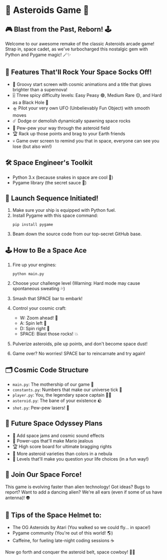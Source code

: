 # 🚀 Asteroids Game 🌠

## 🎮 Blast from the Past, Reborn! 🕹️
Welcome to our awesome remake of the classic Asteroids arcade game! Strap in, space cadet, as we've turbocharged this nostalgic gem with Python and Pygame magic! 🪄✨

## 🌟 Features That'll Rock Your Space Socks Off!
- 🌈 Groovy start screen with cosmic animations and a title that glows brighter than a supernova!
- 🎚️ Three spicy difficulty levels: Easy Peasy 🟢, Medium Rare 🟡, and Hard as a Black Hole 🔴
- 🛸 Pilot your very own UFO (Unbelievably Fun Object) with smooth moves
- ☄️ Dodge or demolish dynamically spawning space rocks
- 🔫 Pew-pew your way through the asteroid field
- 🏆 Rack up those points and brag to your Earth friends
- 💀 Game over screen to remind you that in space, everyone can see you lose (but also win!)

## 🛠️ Space Engineer's Toolkit
- Python 3.x (because snakes in space are cool 🐍)
- Pygame library (the secret sauce 🥫)

## 🚀 Launch Sequence Initiated!
1. Make sure your ship is equipped with Python fuel.
2. Install Pygame with this space command:
   ```
   pip install pygame
   ```
3. Beam down the source code from our top-secret GitHub base.

## 🕹️ How to Be a Space Ace
1. Fire up your engines:
   ```
   python main.py
   ```
2. Choose your challenge level (Warning: Hard mode may cause spontaneous sweating 💦)
3. Smash that SPACE bar to embark!
4. Control your cosmic craft:
   - W: Zoom ahead! 🚀
   - A: Spin left 🔄
   - D: Spin right 🔄
   - SPACE: Blast those rocks! 💥

5. Pulverize asteroids, pile up points, and don't become space dust!
6. Game over? No worries! SPACE bar to reincarnate and try again!

## 🗂️ Cosmic Code Structure
- `main.py`: The mothership of our game 🚢
- `constants.py`: Numbers that make our universe tick 🔢
- `player.py`: You, the legendary space captain 👨‍🚀
- `asteroid.py`: The bane of your existence 🪨
- `shot.py`: Pew-pew lasers! 🔫

## 🔮 Future Space Odyssey Plans
- 🎵 Add space jams and cosmic sound effects
- 🍄 Power-ups that'll make Mario jealous
- 🏆 High score board for ultimate bragging rights
- 🌈 More asteroid varieties than colors in a nebula
- 👾 Levels that'll make you question your life choices (in a fun way!)

## 🤝 Join Our Space Force!
This game is evolving faster than alien technology! Got ideas? Bugs to report? Want to add a dancing alien? We're all ears (even if some of us have antenna)! 👽


## 🙏 Tips of the Space Helmet to:
- The OG Asteroids by Atari (You walked so we could fly... in space!)
- Pygame community (You're out of this world! 🌎)
- Caffeine, for fueling late-night coding sessions ☕

Now go forth and conquer the asteroid belt, space cowboy! 🤠🚀
